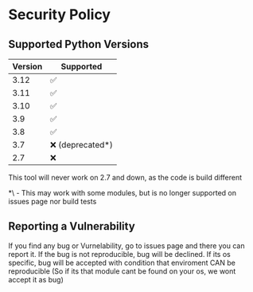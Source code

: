 # Security Policy

## Supported Python Versions

| Version | Supported          |
| ------- | ------------------ |
| 3.12    | :white_check_mark: |
| 3.11    | :white_check_mark: |
| 3.10    | :white_check_mark: |
| 3.9     | :white_check_mark: |
| 3.8     | :white_check_mark: |
| 3.7     | :x: (deprecated*)  |
| 2.7     | :x:                |

This tool will never work on 2.7 and down, as the code is build different

*\ - This may work with some modules, but is no longer supported on issues page nor build tests

## Reporting a Vulnerability

If you find any bug or Vurnelability, go to issues page and there you can report it.
If the bug is not reproducible, bug will be declined.
If its os specific, bug will be accepted with condition that enviroment CAN be reproducible (So if its that module cant be found on your os, we wont accept it as bug)
